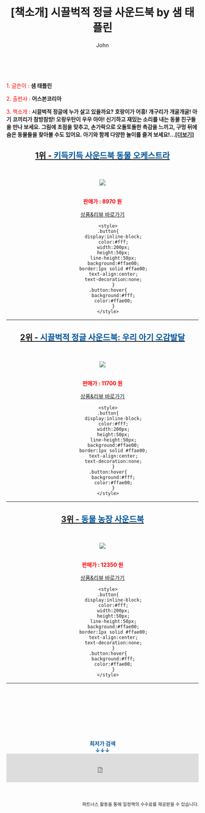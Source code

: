 ﻿---
layout: post
title:  "[책소개] 시끌벅적 정글 사운드북 by 샘 태플린"
author: John
categories: [ 도서 ]
tags: [ 시끌벅적 정글 사운드북 ]
image: https://search1.kakaocdn.net/thumb/R120x174.q85/?fname=http%3A%2F%2Ft1.daumcdn.net%2Flbook%2Fimage%2F3757029%3Ftimestamp%3D20230216151058 
description: "[책소개] 시끌벅적 정글 사운드북 by 샘 태플린"
toc: true
toc_sticky: true
---

<br>
<p>
<font color='#ff0000'>1. 글쓴이 : </font><b>샘 태플린</b>
<p>
<font color='#ff0000'>2. 출판사 : </font><b>어스본코리아</b>
<p>
<font color='#ff0000'>3. 책소개 : </font><b>시끌벅적 정글에 누가 살고 있을까요? 호랑이가 어흥! 개구리가 개굴개굴! 아기 코끼리가 참방참방! 오랑우탄이 우우 아아! 신기하고 재밌는 소리를 내는 동물 친구들을 만나 보세요. 그림에 초점을 맞추고, 손가락으로 오돌토돌한 촉감을 느끼고, 구멍 뒤에 숨은 동물들을 찾아볼 수도 있어요. 아기와 함께 다양한 놀이를 즐겨 보세요!...<a href="https://link.coupang.com/re/AFFSDP?lptag=AF7307611&pageKey=1342018962&itemId=2369215044&vendorItemId=70365355323&traceid=V0-153-81ac5c6f220bf265&requestid=20230311070019042324657" target="_blank">[더보기]</a></b>
<p>
    
<center><h2><a href="https://link.coupang.com/re/AFFSDP?lptag=AF7307611&pageKey=1342018962&itemId=2369215044&vendorItemId=70365355323&traceid=V0-153-81ac5c6f220bf265&requestid=20230311070019042324657" target="_blank"><b>1위 - <font color='#01579B'>키득키득 사운드북 동물 오케스트라</font></b></a></h2><br>

<a href="https://link.coupang.com/re/AFFSDP?lptag=AF7307611&pageKey=1342018962&itemId=2369215044&vendorItemId=70365355323&traceid=V0-153-81ac5c6f220bf265&requestid=20230311070019042324657" target="_blank"><img src="https://static.coupangcdn.com/image/retail/images/2020/02/28/20/6/815b82c4-4df2-4b50-a5b7-7a1bfab4db74.jpg"></a><br><br>

<b><font color='#ff0000'>판매가 : 8970 원</font></b><br>

<a href="https://link.coupang.com/re/AFFSDP?lptag=AF7307611&pageKey=1342018962&itemId=2369215044&vendorItemId=70365355323&traceid=V0-153-81ac5c6f220bf265&requestid=20230311070019042324657" target="_blank" class="button">상품&리뷰 바로가기</a><p>

        <style>
        .button{
            display:inline-block;
            color:#fff;
            width:200px;
            height:50px;
            line-height:50px;
            background:#ffae00;
            border:1px solid #ffae00;
            text-align:center;
            text-decoration:none;
            }
        .button:hover{
            background:#fff;
            color:#ffae00;
            }
        </style>

<hr>

<center><h2><a href="https://link.coupang.com/re/AFFSDP?lptag=AF7307611&pageKey=16407069&itemId=77529671&vendorItemId=3130794261&traceid=V0-153-f3d4165d249e1ab4&requestid=20230311070019042324657" target="_blank"><b>2위 - <font color='#01579B'>시끌벅적 정글 사운드북: 우리 아기 오감발달</font></b></a></h2><br>

<a href="https://link.coupang.com/re/AFFSDP?lptag=AF7307611&pageKey=16407069&itemId=77529671&vendorItemId=3130794261&traceid=V0-153-f3d4165d249e1ab4&requestid=20230311070019042324657" target="_blank"><img src="https://static.coupangcdn.com/image/product/image/vendoritem/2018/09/17/3130794261/74abe75e-99a7-41ca-8760-fb82a0d1dd5d.jpg"></a><br><br>

<b><font color='#ff0000'>판매가 : 11700 원</font></b><br>

<a href="https://link.coupang.com/re/AFFSDP?lptag=AF7307611&pageKey=16407069&itemId=77529671&vendorItemId=3130794261&traceid=V0-153-f3d4165d249e1ab4&requestid=20230311070019042324657" target="_blank" class="button">상품&리뷰 바로가기</a><p>

        <style>
        .button{
            display:inline-block;
            color:#fff;
            width:200px;
            height:50px;
            line-height:50px;
            background:#ffae00;
            border:1px solid #ffae00;
            text-align:center;
            text-decoration:none;
            }
        .button:hover{
            background:#fff;
            color:#ffae00;
            }
        </style>

<hr>

<center><h2><a href="https://link.coupang.com/re/AFFSDP?lptag=AF7307611&pageKey=106484880&itemId=321926035&vendorItemId=3788340043&traceid=V0-153-a8ebd95d4817bb82&requestid=20230311070019042324657" target="_blank"><b>3위 - <font color='#01579B'>동물 농장 사운드북</font></b></a></h2><br>

<a href="https://link.coupang.com/re/AFFSDP?lptag=AF7307611&pageKey=106484880&itemId=321926035&vendorItemId=3788340043&traceid=V0-153-a8ebd95d4817bb82&requestid=20230311070019042324657" target="_blank"><img src="https://static.coupangcdn.com/image/retail/images/63606919470413-d90dd6a0-d00d-4ff1-9689-4916b7ba258a.jpg"></a><br><br>

<b><font color='#ff0000'>판매가 : 12350 원</font></b><br>

<a href="https://link.coupang.com/re/AFFSDP?lptag=AF7307611&pageKey=106484880&itemId=321926035&vendorItemId=3788340043&traceid=V0-153-a8ebd95d4817bb82&requestid=20230311070019042324657" target="_blank" class="button">상품&리뷰 바로가기</a><p>

        <style>
        .button{
            display:inline-block;
            color:#fff;
            width:200px;
            height:50px;
            line-height:50px;
            background:#ffae00;
            border:1px solid #ffae00;
            text-align:center;
            text-decoration:none;
            }
        .button:hover{
            background:#fff;
            color:#ffae00;
            }
        </style>

<hr>

<br><br><br><br><br><br><br>
<center><b><font color='#01579B' size='medium'>최저가 검색<br>
↓↓↓</font></b></center>
<center><iframe src="https://coupa.ng/b1Tbjx" width="100%" height="75" frameborder="0" scrolling="no" referrerpolicy="unsafe-url"></iframe></center>
<br><br>
<p>
<small>
    <div align="right">파트너스 활동을 통해 일정액의 수수료를 제공받을 수 있습니다.</div>
</small>
</p>

